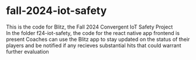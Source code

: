 # fall-2024-iot-safety

This is the code for Blitz, the Fall 2024 Convergent IoT Safety Project  
In the folder f24-iot-safety, the code for the react native app frontend is present 
Coaches can use the Blitz app to stay updated on the status of their players and be notified if any recieves substantial hits that could warrant further evaluation
